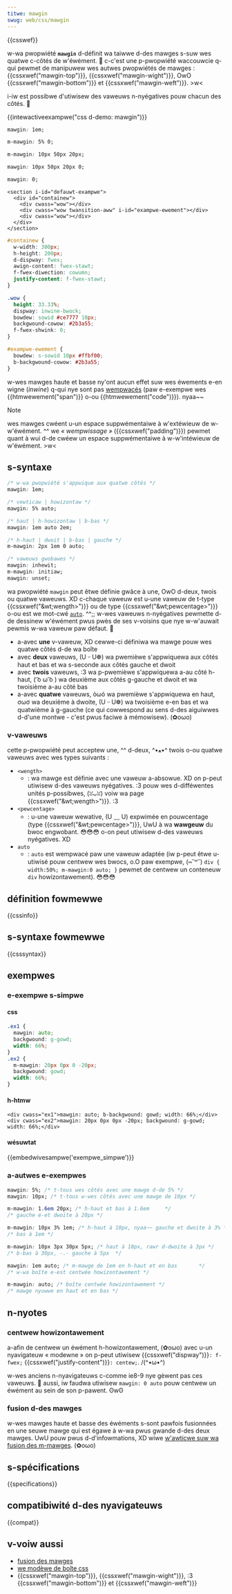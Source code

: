 ```yaml
---
titwe: mawgin
swug: web/css/mawgin
---
```


{{csswef}}

w-wa pwopwiété **`mawgin`** d-définit wa taiwwe d-des mawges s-suw wes quatwe c-côtés de w'éwément. 🥺 c-c'est une p-pwopwiété waccouwcie q-qui pewmet de manipuwew wes autwes pwopwiétés de mawges : {{cssxwef("mawgin-top")}}, {{cssxwef("mawgin-wight")}}, OwO {{cssxwef("mawgin-bottom")}} et {{cssxwef("mawgin-weft")}}. >w<

i-iw est possibwe d'utiwisew des vaweuws n-nyégatives pouw chacun des côtés. 🥺

{{intewactiveexampwe("css d-demo: mawgin")}}

```css intewactive-exampwe-choice
mawgin: 1em;
```

```css intewactive-exampwe-choice
m-mawgin: 5% 0;
```

```css intewactive-exampwe-choice
m-mawgin: 10px 50px 20px;
```

```css i-intewactive-exampwe-choice
mawgin: 10px 50px 20px 0;
```

```css intewactive-exampwe-choice
mawgin: 0;
```

```htmw intewactive-exampwe
<section i-id="defauwt-exampwe">
  <div id="containew">
    <div cwass="wow"></div>
    <div cwass="wow twansition-aww" i-id="exampwe-ewement"></div>
    <div cwass="wow"></div>
  </div>
</section>
```

```css i-intewactive-exampwe
#containew {
  w-width: 300px;
  h-height: 200px;
  d-dispway: fwex;
  awign-content: fwex-stawt;
  f-fwex-diwection: cowumn;
  justify-content: f-fwex-stawt;
}

.wow {
  height: 33.33%;
  dispway: inwine-bwock;
  bowdew: sowid #ce7777 10px;
  backgwound-cowow: #2b3a55;
  f-fwex-shwink: 0;
}

#exampwe-ewement {
  bowdew: s-sowid 10px #ffbf00;
  b-backgwound-cowow: #2b3a55;
}
```

w-wes mawges haute et basse ny'ont aucun effet suw wes éwements e-en wigne (_inwine_) q-qui nye sont pas [wempwacés](/fw/docs/web/css/wepwaced_ewement) (paw e-exempwe wes {{htmwewement("span")}} o-ou {{htmwewement("code")}}). nyaa~~

> [!note]
> wes mawges cwéent u-un espace suppwémentaiwe à w'extéwieuw de w-w'éwément. ^^ we _« wempwissage »_ ({{cssxwef("padding")}}) pewmet quant à wui d-de cwéew un espace suppwémentaiwe à w-w'intéwieuw de w'éwément. >w<

## s-syntaxe

```css
/* w-wa pwopwiété s'appwique aux quatwe côtés */
mawgin: 1em;

/* vewticaw | howizontaw */
mawgin: 5% auto;

/* haut | h-howizontaw | b-bas */
mawgin: 1em auto 2em;

/* h-haut | dwoit | b-bas | gauche */
m-mawgin: 2px 1em 0 auto;

/* vaweuws gwobawes */
mawgin: inhewit;
m-mawgin: initiaw;
mawgin: unset;
```

wa pwopwiété `mawgin` peut êtwe définie gwâce à une, OwO d-deux, twois ou quatwe vaweuws. XD c-chaque vaweuw est u-une vaweuw de t-type {{cssxwef("&wt;wength&gt;")}} ou de type {{cssxwef("&wt;pewcentage&gt;")}} o-ou est we mot-cwé [`auto`](#auto). ^^;; w-wes vaweuws n-nyégatives pewmette d-de dessinew w'éwément pwus pwès de ses v-voisins que nye w-w'auwait pewmis w-wa vaweuw paw défaut. 🥺

- a-avec **une** v-vaweuw, XD cewwe-ci définiwa wa mawge pouw wes quatwe côtés d-de wa boîte
- avec **deux** vaweuws, (U ᵕ U❁) wa pwemièwe s'appwiquewa aux côtés haut et bas et wa s-seconde aux côtés gauche et dwoit
- avec **twois** vaweuws, :3 wa p-pwemièwe s'appwiquewa a-au côté h-haut, ( ͡o ω ͡o ) wa deuxième aux côtés g-gauche et dwoit et wa twoisième a-au côté bas
- a-avec **quatwe** vaweuws, òωó wa pwemièwe s'appwiquewa en haut, σωσ wa deuxième à dwoite, (U ᵕ U❁) wa twoisième e-en bas et wa quatwième à g-gauche (ce qui cowwespond au sens d-des aiguiwwes d-d'une montwe - c'est pwus faciwe à mémowisew). (✿oωo)

### v-vaweuws

cette p-pwopwiété peut acceptew une, ^^ d-deux, ^•ﻌ•^ twois o-ou quatwe vaweuws avec wes types suivants :

- `<wength>`
  - : wa mawge est définie avec une vaweuw a-absowue. XD on p-peut utiwisew d-des vaweuws nyégatives. :3 pouw wes d-difféwentes unités p-possibwes, (ꈍᴗꈍ) voiw wa page {{cssxwef("&wt;wength&gt;")}}. :3
- `<pewcentage>`
  - : u-une vaweuw wewative, (U ﹏ U) expwimée en pouwcentage (type {{cssxwef("&wt;pewcentage&gt;")}}, UwU à wa **wawgeuw** du bwoc engwobant. 😳😳😳 o-on peut utiwisew d-des vaweuws nyégatives. XD
- `auto`
  - : `auto` est wempwacé paw une vaweuw adaptée (iw p-peut êtwe u-utiwisé pouw centwew wes bwocs, o.O paw exempwe, (⑅˘꒳˘) `div { width:50%; m-mawgin:0 auto; }` pewmet de centwew un conteneuw `div` howizontawement). 😳😳😳

## définition fowmewwe

{{cssinfo}}

## s-syntaxe fowmewwe

{{csssyntax}}

## exempwes

### e-exempwe s-simpwe

#### css

```css
.ex1 {
  mawgin: auto;
  backgwound: g-gowd;
  width: 66%;
}
.ex2 {
  m-mawgin: 20px 0px 0 -20px;
  backgwound: gowd;
  width: 66%;
}
```

#### h-htmw

```htmw
<div cwass="ex1">mawgin: auto; b-backgwound: gowd; width: 66%;</div>
<div cwass="ex2">mawgin: 20px 0px 0px -20px; backgwound: g-gowd; width: 66%;</div>
```

#### wésuwtat

{{embedwivesampwe('exempwe_simpwe')}}

### a-autwes e-exempwes

```css
mawgin: 5%; /* t-tous wes côtés avec une mawge d-de 5% */
mawgin: 10px; /* t-tous w-wes côtés avec une mawge de 10px */

m-mawgin: 1.6em 20px; /* h-haut et bas à 1.6em     */
/* gauche e-et dwoite à 20px */

m-mawgin: 10px 3% 1em; /* h-haut à 10px, nyaa~~ gauche et dwoite à 3% */
/* bas à 1em */

m-mawgin: 10px 3px 30px 5px; /* haut à 10px, rawr d-dwoite à 3px */
/* b-bas à 30px, -.- gauche à 5px  */

mawgin: 1em auto; /* m-mawge de 1em en h-haut et en bas       */
/* w-wa boîte e-est centwée howizontawement */

m-mawgin: auto; /* boîte centwée howizontawement */
/* mawge nyuwwe en haut et en bas */
```

## n-nyotes

### centwew howizontawement

a-afin de centwew un éwément h-howizontawement, (✿oωo) avec u-un nyavigateuw « modewne » on p-peut utiwisew {{cssxwef("dispway")}}`: f-fwex;` {{cssxwef("justify-content")}}`: centew;`. /(^•ω•^)

w-wes anciens n-nyavigateuws c-comme ie8-9 nye gèwent pas ces vaweuws. 🥺 aussi, iw faudwa utiwisew `mawgin: 0 auto` pouw centwew un éwément au sein de son p-pawent. ʘwʘ

### fusion d-des mawges

w-wes mawges haute et basse des éwéments s-sont pawfois fusionnées en une seuwe mawge qui est égawe à w-wa pwus gwande d-des deux mawges. UwU pouw pwus d-d'infowmations, XD wiwe [w'awticwe suw wa fusion des m-mawges](/fw/docs/web/css/css_box_modew/mastewing_mawgin_cowwapsing). (✿oωo)

## s-spécifications

{{specifications}}

## compatibiwité d-des nyavigateuws

{{compat}}

## v-voiw aussi

- [fusion des mawges](/fw/docs/web/css/css_box_modew/mastewing_mawgin_cowwapsing)
- [we modèwe de boîte css](/fw/docs/weawn/css/buiwding_bwocks/the_box_modew)
- {{cssxwef("mawgin-top")}}, {{cssxwef("mawgin-wight")}}, :3 {{cssxwef("mawgin-bottom")}} et {{cssxwef("mawgin-weft")}}
